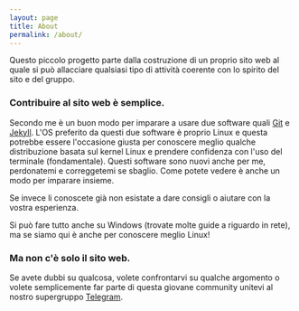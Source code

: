 ```yaml
---
layout: page
title: About
permalink: /about/
---
```

Questo piccolo progetto parte dalla costruzione di un proprio sito web al quale si può allacciare qualsiasi tipo di attività coerente con lo spirito del sito e del gruppo.

### Contribuire al sito web è semplice. 

Secondo me è un buon modo per imparare a usare due software quali [Git](https://github.com/) e [Jekyll](https://jekyllrb.com/). 
L'OS preferito da questi due software è proprio Linux e questa potrebbe essere l'occasione giusta per conoscere meglio qualche distribuzione basata sul kernel Linux e prendere confidenza con l'uso del terminale (fondamentale).
Questi software sono nuovi anche per me, perdonatemi e correggetemi se sbaglio. Come potete vedere è anche un modo per imparare insieme.

Se invece li conoscete già non esistate a dare consigli o aiutare con la vostra esperienza.

Si può fare tutto anche su Windows (trovate molte guide a riguardo in rete), ma se siamo qui è anche per conoscere meglio Linux!

### Ma non c'è solo il sito web.

Se avete dubbi su qualcosa, volete confrontarvi su qualche argomento o volete semplicemente far parte di questa giovane community unitevi al nostro supergruppo [Telegram](https://telegram.me/joinchat/AIqbCwkzbowb7TkPo9KNOg).